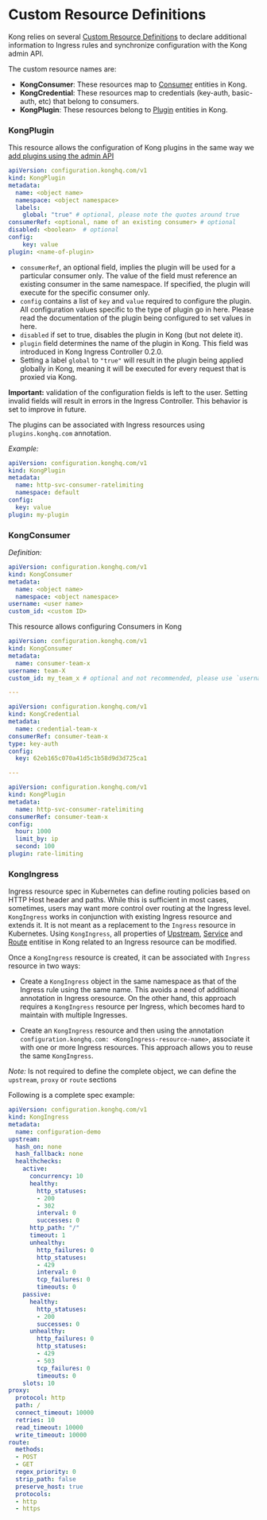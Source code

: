 # Custom Resource Definitions

Kong relies on several [Custom Resource Definitions][0] to declare
additional information to Ingress rules and synchronize configuration with the Kong admin API.

The custom resource names are:

- **KongConsumer**: These resources map to [Consumer][1] entities in Kong.
- **KongCredential**: These resources map to credentials (key-auth, basic-auth, etc) that belong to consumers.
- **KongPlugin**: These resources belong to [Plugin][2] entities in Kong.

### KongPlugin

This resource allows the configuration of Kong plugins in the same way we [add plugins using the admin API][4]

```yaml
apiVersion: configuration.konghq.com/v1
kind: KongPlugin
metadata:
  name: <object name>
  namespace: <object namespace>
  labels:
    global: "true" # optional, please note the quotes around true
consumerRef: <optional, name of an existing consumer> # optional
disabled: <boolean>  # optional
config:
    key: value
plugin: <name-of-plugin>
```

- `consumerRef`, an optional field, implies the plugin will be used for a particular consumer only.
  The value of the field must reference an existing consumer in the same namespace.
  If specified, the plugin will execute for the specific consumer only.
- `config` contains a list of `key` and `value` required to configure the plugin.
  All configuration values specific to the type of plugin go in here.
  Please read the documentation of the plugin being configured to set values
  in here.
- `disabled` if set to true, disables the plugin in Kong (but not delete it).
- `plugin` field determines the name of the plugin in Kong.
  This field was introduced in Kong Ingress Controller 0.2.0.
- Setting a label `global` to `"true"` will result in the plugin being
  applied globally in Kong, meaning it will be executed for every
  request that is proxied via Kong.

**Important:** validation of the configuration fields is left to the user.
Setting invalid fields will result in errors in the Ingress Controller.
This behavior is set to improve in future.

The plugins can be associated with Ingress resources using `plugins.konghq.com` annotation.

*Example:*

```yaml
apiVersion: configuration.konghq.com/v1
kind: KongPlugin
metadata:
  name: http-svc-consumer-ratelimiting
  namespace: default
config:
  key: value
plugin: my-plugin
```

### KongConsumer

*Definition:*

```yaml
apiVersion: configuration.konghq.com/v1
kind: KongConsumer
metadata:
  name: <object name>
  namespace: <object namespace>
username: <user name>
custom_id: <custom ID>
```

This resource allows configuring Consumers in Kong

```yaml
apiVersion: configuration.konghq.com/v1
kind: KongConsumer
metadata:
  name: consumer-team-x
username: team-X
custom_id: my_team_x # optional and not recommended, please use `username`

---

apiVersion: configuration.konghq.com/v1
kind: KongCredential
metadata:
  name: credential-team-x
consumerRef: consumer-team-x
type: key-auth
config:
  key: 62eb165c070a41d5c1b58d9d3d725ca1

---

apiVersion: configuration.konghq.com/v1
kind: KongPlugin
metadata:
  name: http-svc-consumer-ratelimiting
consumerRef: consumer-team-x
config:
  hour: 1000
  limit_by: ip
  second: 100
plugin: rate-limiting
```

### KongIngress

Ingress resource spec in Kubernetes can define routing policies based on HTTP Host header and paths.
While this is sufficient in most cases, sometimes, users may want more control over routing at the Ingress level.
`KongIngress` works in conjunction with existing Ingress resource and extends it. It is not meant as a replacement to the
`Ingress` resource in Kubernetes.
Using `KongIngress`, all properties of [Upstream][5], [Service][6] and [Route][7] entitise in Kong related to an Ingress resource
can be modified.

Once a `KongIngress` resource is created, it can be associated with `Ingress` resource in two ways:
- Create a `KongIngress` object in the same namespace as that of the Ingress rule using the same name.
  This avoids a need of additional annotation in Ingress oresource.
  On the other hand, this approach requires a `KongIngress` resource per Ingress, which becomes hard to maintain with multiple Ingresses.

- Create an `KongIngress` resource and then using the annotation `configuration.konghq.com: <KongIngress-resource-name>`,
  associate it with one or more Ingress resources. This approach allows you to reuse the same `KongIngress`.

*Note:* Is not required to define the complete object, we can define the `upstream`, `proxy` or `route` sections

Following is a complete spec example:

```yaml
apiVersion: configuration.konghq.com/v1
kind: KongIngress
metadata:
  name: configuration-demo
upstream:
  hash_on: none
  hash_fallback: none
  healthchecks:
    active:
      concurrency: 10
      healthy:
        http_statuses:
        - 200
        - 302
        interval: 0
        successes: 0
      http_path: "/"
      timeout: 1
      unhealthy:
        http_failures: 0
        http_statuses:
        - 429
        interval: 0
        tcp_failures: 0
        timeouts: 0
    passive:
      healthy:
        http_statuses:
        - 200
        successes: 0
      unhealthy:
        http_failures: 0
        http_statuses:
        - 429
        - 503
        tcp_failures: 0
        timeouts: 0
    slots: 10
proxy:
  protocol: http
  path: /
  connect_timeout: 10000
  retries: 10
  read_timeout: 10000
  write_timeout: 10000
route:
  methods:
  - POST
  - GET
  regex_priority: 0
  strip_path: false
  preserve_host: true
  protocols:
  - http
  - https
```

[0]: https://kubernetes.io/docs/tasks/access-kubernetes-api/extend-api-custom-resource-definitions/
[1]: https://getkong.org/docs/0.14.x/admin-api/#consumer-object
[2]: https://getkong.org/docs/0.14.x/admin-api/#plugin-object
[3]: https://kubernetes.io/docs/reference/kubectl/overview/
[4]: https://getkong.org/docs/0.14.x/admin-api/#add-plugin
[5]: https://getkong.org/docs/0.14.x/admin-api/#upstream-objects
[6]: https://getkong.org/docs/0.14.x/admin-api/#service-object
[7]: https://getkong.org/docs/0.14.x/admin-api/#route-object
